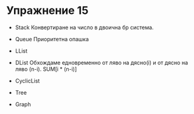 Упражнение 15
===

 * Stack
  Конвертиране на число в двоична бр система.

 * Queue
  Приоритетна опашка

 * LList

 * DList
  Обхождаме едновременно от ляво на дясно(i) и от дясно на ляво (n-i).
  SUM[i * (n-i)]

 * CyclicList

 * Tree

 * Graph


